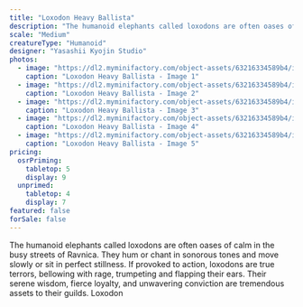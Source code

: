 ```yaml
---
title: "Loxodon Heavy Ballista"
description: "The humanoid elephants called loxodons are often oases of calm in the busy streets of Ravnica. They hum or chant in sonorous tones and move slowly or sit in perfect stillness. If provoked to action, loxodons are true terrors, bellowing with rage, trumpeting and flapping their ears. Their serene wisdom, fierce loyalty, and unwavering conviction are tremendous assets to their guilds. Loxodon"
scale: "Medium"
creatureType: "Humanoid"
designer: "Yasashii Kyojin Studio"
photos:
  - image: "https://dl2.myminifactory.com/object-assets/63216334589b4/images/720X720-loxodon-03-ps.jpg"
    caption: "Loxodon Heavy Ballista - Image 1"
  - image: "https://dl2.myminifactory.com/object-assets/63216334589b4/images/720X720-e-crossbow-2.jpg"
    caption: "Loxodon Heavy Ballista - Image 2"
  - image: "https://dl2.myminifactory.com/object-assets/63216334589b4/images/720X720-loxodon-03-scale.jpg"
    caption: "Loxodon Heavy Ballista - Image 3"
  - image: "https://dl2.myminifactory.com/object-assets/63216334589b4/images/720X720-loxodon-03c.jpg"
    caption: "Loxodon Heavy Ballista - Image 4"
  - image: "https://dl2.myminifactory.com/object-assets/63216334589b4/images/720X720-loxodon-03b.jpg"
    caption: "Loxodon Heavy Ballista - Image 5"
pricing:
  osrPriming:
    tabletop: 5
    display: 9
  unprimed:
    tabletop: 4
    display: 7
featured: false
forSale: false
---
```


The humanoid elephants called loxodons are often oases of calm in the busy streets of Ravnica. They hum or chant in sonorous tones and move slowly or sit in perfect stillness. If provoked to action, loxodons are true terrors, bellowing with rage, trumpeting and flapping their ears. Their serene wisdom, fierce loyalty, and unwavering conviction are tremendous assets to their guilds. Loxodon